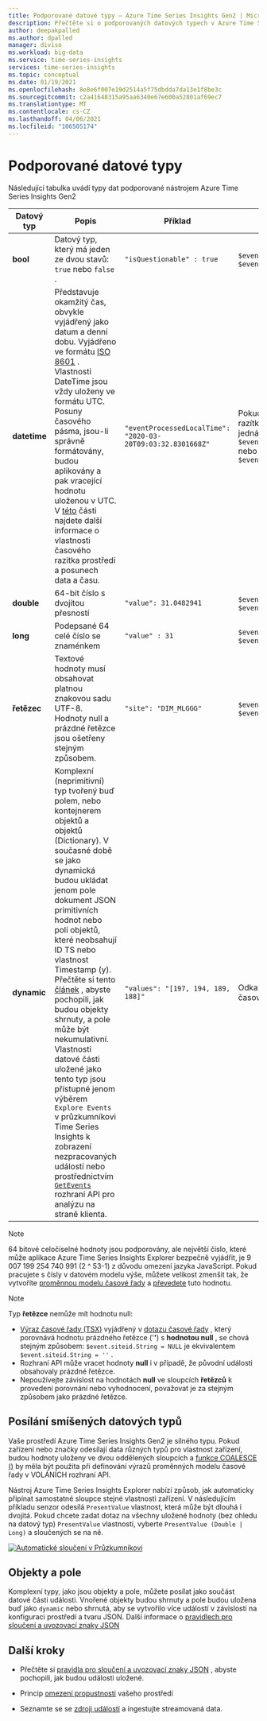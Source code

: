 ```yaml
---
title: Podporované datové typy – Azure Time Series Insights Gen2 | Microsoft Docs
description: Přečtěte si o podporovaných datových typech v Azure Time Series Insights Gen2.
author: deepakpalled
ms.author: dpalled
manager: diviso
ms.workload: big-data
ms.service: time-series-insights
services: time-series-insights
ms.topic: conceptual
ms.date: 01/19/2021
ms.openlocfilehash: 8e8e6f007e19d2514a5f75dbdda7da13e1f8be3c
ms.sourcegitcommit: c2a41648315a95aa6340e67e600a52801af69ec7
ms.translationtype: MT
ms.contentlocale: cs-CZ
ms.lasthandoff: 04/06/2021
ms.locfileid: "106505174"
---
```

# <a name="supported-data-types"></a>Podporované datové typy

Následující tabulka uvádí typy dat podporované nástrojem Azure Time Series Insights Gen2

| Datový typ | Popis | Příklad | [Syntaxe výrazů časové řady](/rest/api/time-series-insights/reference-time-series-expression-syntax) | Název sloupce vlastnosti v Parquet
|---|---|---|---|---|
| **bool** | Datový typ, který má jeden ze dvou stavů: `true` nebo `false` . | `"isQuestionable" : true` | `$event.isQuestionable.Bool` nebo `$event['isQuestionable'].Bool` | `isQuestionable_bool`
| **datetime** | Představuje okamžitý čas, obvykle vyjádřený jako datum a denní dobu. Vyjádřeno ve formátu [ISO 8601](https://www.iso.org/iso-8601-date-and-time-format.html) . Vlastnosti DateTime jsou vždy uloženy ve formátu UTC. Posuny časového pásma, jsou-li správně formátovány, budou aplikovány a pak vracející hodnotu uloženou v UTC. V [této](concepts-streaming-ingestion-event-sources.md#event-source-timestamp) části najdete další informace o vlastnosti časového razítka prostředí a posunech data a času. | `"eventProcessedLocalTime": "2020-03-20T09:03:32.8301668Z"` |  Pokud je "eventProcessedLocalTime" časové razítko zdroje událostí: `$event.$ts` . Pokud se jedná o jinou vlastnost JSON: `$event.eventProcessedLocalTime.DateTime` nebo `$event['eventProcessedLocalTime'].DateTime` | `eventProcessedLocalTime_datetime`
| **double** | 64-bit číslo s dvojitou přesností  | `"value": 31.0482941` | `$event.value.Double` nebo `$event['value'].Double` |  `value_double`
| **long** | Podepsané 64 celé číslo se znaménkem  | `"value" : 31` | `$event.value.Long` nebo `$event['value'].Long` |  `value_long`
| **řetězec** | Textové hodnoty musí obsahovat platnou znakovou sadu UTF-8. Hodnoty null a prázdné řetězce jsou ošetřeny stejným způsobem. |  `"site": "DIM_MLGGG"`| `$event.site.String` nebo `$event['site'].String`| `site_string`
| **dynamic** | Komplexní (neprimitivní) typ tvořený buď polem, nebo kontejnerem objektů a objektů (Dictionary). V současné době se jako dynamická budou ukládat jenom pole dokument JSON primitivních hodnot nebo polí objektů, které neobsahují ID TS nebo vlastnost Timestamp (y). Přečtěte si tento [článek](./concepts-json-flattening-escaping-rules.md) , abyste pochopili, jak budou objekty shrnuty, a pole může být nekumulativní. Vlastnosti datové části uložené jako tento typ jsou přístupné jenom výběrem `Explore Events` v průzkumníkovi Time Series Insights k zobrazení nezpracovaných událostí nebo prostřednictvím [`GetEvents`](/rest/api/time-series-insights/dataaccessgen2/query/execute#getevents) rozhraní API pro analýzu na straně klienta. |  `"values": "[197, 194, 189, 188]"` | Odkazování na dynamické typy ve výrazu časové řady ještě není podporováno. | `values_dynamic`

> [!NOTE]
> 64 bitové celočíselné hodnoty jsou podporovány, ale největší číslo, které může aplikace Azure Time Series Insights Explorer bezpečně vyjádřit, je 9 007 199 254 740 991 (2 ^ 53-1) z důvodu omezení jazyka JavaScript. Pokud pracujete s čísly v datovém modelu výše, můžete velikost zmenšit tak, že vytvoříte [proměnnou modelu časové řady](./concepts-variables.md#numeric-variables) a [převedete](/rest/api/time-series-insights/reference-time-series-expression-syntax#conversion-functions) tuto hodnotu.

> [!NOTE]
> Typ **řetězce** nemůže mít hodnotu null:
>
> * [Výraz časové řady (TSX)](/rest/api/time-series-insights/reference-time-series-expression-syntax) vyjádřený v [dotazu časové řady](/rest/api/time-series-insights/reference-query-apis) , který porovnává hodnotu prázdného řetězce ('**'**) s **hodnotou null** , se chová stejným způsobem: `$event.siteid.String = NULL` je ekvivalentem `$event.siteid.String = ''` .
> * Rozhraní API může vracet hodnoty **null** i v případě, že původní události obsahovaly prázdné řetězce.
> * Nepoužívejte závislost na hodnotách **null** ve sloupcích **řetězců** k provedení porovnání nebo vyhodnocení, považovat je za stejným způsobem jako prázdné řetězce.

## <a name="sending-mixed-data-types"></a>Posílání smíšených datových typů

Vaše prostředí Azure Time Series Insights Gen2 je silného typu. Pokud zařízení nebo značky odesílají data různých typů pro vlastnost zařízení, budou hodnoty uloženy ve dvou oddělených sloupcích a [funkce COALESCE ()](/rest/api/time-series-insights/reference-time-series-expression-syntax#other-functions) by měla být použita při definování výrazů proměnných modelu časové řady v VOLÁNÍCH rozhraní API.

Nástroj Azure Time Series Insights Explorer nabízí způsob, jak automaticky připínat samostatné sloupce stejné vlastnosti zařízení. V následujícím příkladu senzor odesílá `PresentValue` vlastnost, která může být dlouhá i dvojitá. Pokud chcete zadat dotaz na všechny uložené hodnoty (bez ohledu na datový typ) `PresentValue` vlastnosti, vyberte `PresentValue (Double | Long)` a sloučených se na ně.

[![Automatické sloučení v Průzkumníkovi](media\concepts-supported-data-types/explorer-auto-coalesce-sample.png)](media\concepts-supported-data-types/explorer-auto-coalesce-sample.png#lightbox)

## <a name="objects-and-arrays"></a>Objekty a pole

Komplexní typy, jako jsou objekty a pole, můžete posílat jako součást datové části události. Vnořené objekty budou shrnuty a pole budou uložena buď jako `dynamic` nebo shrnutá, aby se vytvořilo více událostí v závislosti na konfiguraci prostředí a tvaru JSON. Další informace o [pravidlech pro sloučení a uvozovací znaky JSON](./concepts-json-flattening-escaping-rules.md)

## <a name="next-steps"></a>Další kroky

* Přečtěte si [pravidla pro sloučení a uvozovací znaky JSON](./concepts-json-flattening-escaping-rules.md) , abyste pochopili, jak budou události uložené.

* Princip [omezení propustnosti](./concepts-streaming-ingress-throughput-limits.md) vašeho prostředí

* Seznamte se se [zdroji událostí](concepts-streaming-ingestion-event-sources.md) a ingestujte streamovaná data.
